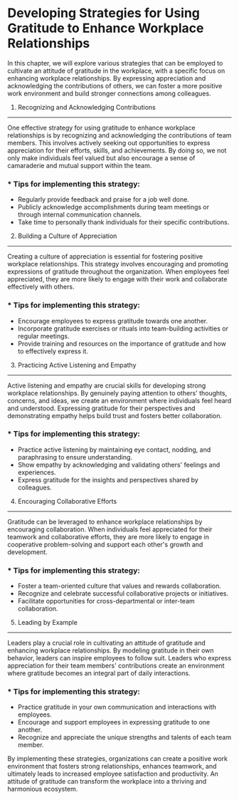 Developing Strategies for Using Gratitude to Enhance Workplace Relationships
=====================================================================================

In this chapter, we will explore various strategies that can be employed to cultivate an attitude of gratitude in the workplace, with a specific focus on enhancing workplace relationships. By expressing appreciation and acknowledging the contributions of others, we can foster a more positive work environment and build stronger connections among colleagues.

1. Recognizing and Acknowledging Contributions
----------------------------------------------

One effective strategy for using gratitude to enhance workplace relationships is by recognizing and acknowledging the contributions of team members. This involves actively seeking out opportunities to express appreciation for their efforts, skills, and achievements. By doing so, we not only make individuals feel valued but also encourage a sense of camaraderie and mutual support within the team.

### \* Tips for implementing this strategy:

* Regularly provide feedback and praise for a job well done.
* Publicly acknowledge accomplishments during team meetings or through internal communication channels.
* Take time to personally thank individuals for their specific contributions.

2. Building a Culture of Appreciation
-------------------------------------

Creating a culture of appreciation is essential for fostering positive workplace relationships. This strategy involves encouraging and promoting expressions of gratitude throughout the organization. When employees feel appreciated, they are more likely to engage with their work and collaborate effectively with others.

### \* Tips for implementing this strategy:

* Encourage employees to express gratitude towards one another.
* Incorporate gratitude exercises or rituals into team-building activities or regular meetings.
* Provide training and resources on the importance of gratitude and how to effectively express it.

3. Practicing Active Listening and Empathy
------------------------------------------

Active listening and empathy are crucial skills for developing strong workplace relationships. By genuinely paying attention to others' thoughts, concerns, and ideas, we create an environment where individuals feel heard and understood. Expressing gratitude for their perspectives and demonstrating empathy helps build trust and fosters better collaboration.

### \* Tips for implementing this strategy:

* Practice active listening by maintaining eye contact, nodding, and paraphrasing to ensure understanding.
* Show empathy by acknowledging and validating others' feelings and experiences.
* Express gratitude for the insights and perspectives shared by colleagues.

4. Encouraging Collaborative Efforts
------------------------------------

Gratitude can be leveraged to enhance workplace relationships by encouraging collaboration. When individuals feel appreciated for their teamwork and collaborative efforts, they are more likely to engage in cooperative problem-solving and support each other's growth and development.

### \* Tips for implementing this strategy:

* Foster a team-oriented culture that values and rewards collaboration.
* Recognize and celebrate successful collaborative projects or initiatives.
* Facilitate opportunities for cross-departmental or inter-team collaboration.

5. Leading by Example
---------------------

Leaders play a crucial role in cultivating an attitude of gratitude and enhancing workplace relationships. By modeling gratitude in their own behavior, leaders can inspire employees to follow suit. Leaders who express appreciation for their team members' contributions create an environment where gratitude becomes an integral part of daily interactions.

### \* Tips for implementing this strategy:

* Practice gratitude in your own communication and interactions with employees.
* Encourage and support employees in expressing gratitude to one another.
* Recognize and appreciate the unique strengths and talents of each team member.

By implementing these strategies, organizations can create a positive work environment that fosters strong relationships, enhances teamwork, and ultimately leads to increased employee satisfaction and productivity. An attitude of gratitude can transform the workplace into a thriving and harmonious ecosystem.

